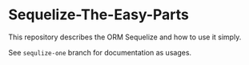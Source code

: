 # Sequelize-The-Easy-Parts
This repository describes the ORM Sequelize and how to use it simply. 

See `sequlize-one` branch for documentation as usages. 
